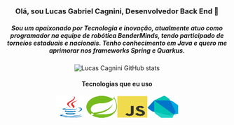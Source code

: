 
<div align="center">

  ### Olá, sou Lucas Gabriel Cagnini, Desenvolvedor Back End 👋



<h5>
  Sou um apaixonado por Tecnologia e inovação, atualmente atuo como programador na equipe  de robótica BenderMinds,  tendo participado de torneios  estaduais e nacionais. Tenho conhecimento em Java e quero me aprimorar nos frameworks Spring e Quarkus.
</h5>

![Lucas Cagnini GitHub stats](https://github-readme-stats.vercel.app/api?username=LucasCagnini13&show_icons=true&theme=radical)

#### Tecnologias que eu uso

<img align="center" alt="Rafa-Csharp" height="50" width="70" src="https://raw.githubusercontent.com/devicons/devicon/master/icons/java/java-original.svg"><img align="center" alt="Rafa-Csharp" height="50" width="70" src="https://raw.githubusercontent.com/devicons/devicon/master/icons/spring/spring-original.svg"><img align="center" alt="Rafa-Csharp" height="50" width="70" src="https://raw.githubusercontent.com/devicons/devicon/master/icons/javascript/javascript-original.svg"><img align="center" alt="Rafa-Csharp" height="50" width="70" src="https://raw.githubusercontent.com/devicons/devicon/master/icons/dart/dart-original.svg">

</div>
